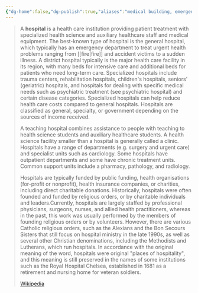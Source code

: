 ```yaml
---
{"dg-home":false,"dg-publish":true,"aliases":"medical building, emergency medical, medical emergency, hospitals","locations":null,"tag":null,"date":null,"title":"hospital","permalink":"/hospital/","dgHomeLink":true,"dgPassFrontmatter":true}
---
```


> A **hospital** is a health care institution providing patient treatment with specialized health science and auxiliary healthcare staff and medical equipment. The best-known type of hospital is the general hospital, which typically has an emergency department to treat urgent health problems ranging from [[fire|fire]] and accident victims to a sudden illness. A district hospital typically is the major health care facility in its region, with many beds for intensive care and additional beds for patients who need long-term care. Specialized hospitals include trauma centers, rehabilitation hospitals, children's hospitals, seniors' (geriatric) hospitals, and hospitals for dealing with specific medical needs such as psychiatric treatment (see psychiatric hospital) and certain disease categories. Specialized hospitals can help reduce health care costs compared to general hospitals. Hospitals are classified as general, specialty, or government depending on the sources of income received.
>
> A teaching hospital combines assistance to people with teaching to health science students and auxiliary healthcare students. A health science facility smaller than a hospital is generally called a clinic. Hospitals have a range of departments (e.g. surgery and urgent care) and specialist units such as cardiology. Some hospitals have outpatient departments and some have chronic treatment units. Common support units include a pharmacy, pathology, and radiology.
>
> Hospitals are typically funded by public funding, health organisations (for-profit or nonprofit), health insurance companies, or charities, including direct charitable donations. Historically, hospitals were often founded and funded by religious orders, or by charitable individuals and leaders.Currently, hospitals are largely staffed by professional physicians, surgeons, nurses, and allied health practitioners, whereas in the past, this work was usually performed by the members of founding religious orders or by volunteers. However, there are various Catholic religious orders, such as the Alexians and the Bon Secours Sisters that still focus on hospital ministry in the late 1990s, as well as several other Christian denominations, including the Methodists and Lutherans, which run hospitals. In accordance with the original meaning of the word, hospitals were original "places of hospitality", and this meaning is still preserved in the names of some institutions such as the Royal Hospital Chelsea, established in 1681 as a retirement and nursing home for veteran soldiers.
>
> [Wikipedia](https://en.wikipedia.org/wiki/Hospital)
